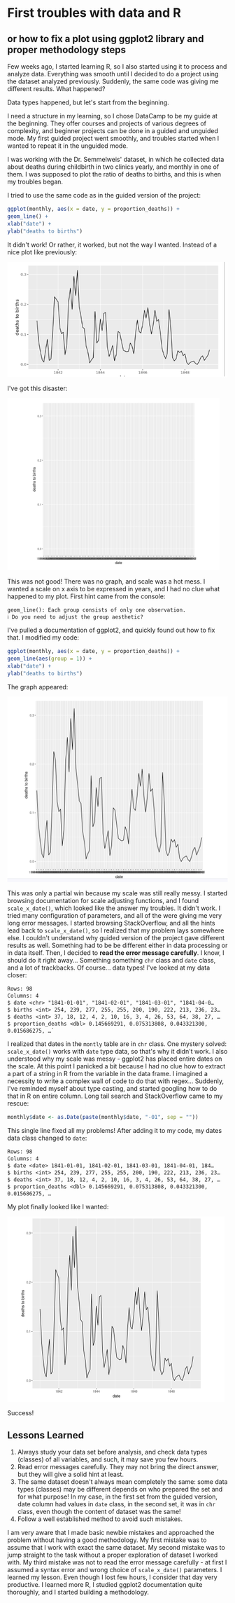 # First troubles with data and R
## or how to fix a plot using ggplot2 library and proper methodology steps

Few weeks ago, I started learning R, so I also started using it to process and analyze data. Everything was smooth until I decided to do a project using the dataset analyzed previously. Suddenly, the same code was giving me different results. What happened?

Data types happened, but let's start from the beginning.

I need a structure in my learning, so I chose DataCamp to be my guide at the beginning. They offer courses and projects of various degrees of complexity, and beginner projects can be done in a guided and unguided mode. My first guided project went smoothly, and troubles started when I wanted to repeat it in the unguided mode.

I was working with the Dr. Semmelweis' dataset, in which he collected data about deaths during childbirth in two clinics yearly, and monthly in one of them. I was supposed to plot the ratio of deaths to births, and this is when my troubles began.

I tried to use the same code as in the guided version of the project:
```R
ggplot(monthly, aes(x = date, y = proportion_deaths)) +
geom_line() + 	   
xlab("date") +
ylab("deaths to births")
```

It didn't work! Or rather, it worked, but not the way I wanted. Instead of a nice plot like previously:

![properly drawn plot](./img/niceplot.png)

I've got this disaster:

![plot without graph and with messy x axis scale](./img/emptyplot.png)

This was not good! There was no graph, and scale was a hot mess. I wanted a scale on x axis to be expressed in years, and I had no clue what happened to my plot. First hint came from the console:
```
geom_line(): Each group consists of only one observation. 
ℹ Do you need to adjust the group aesthetic?
```

I've pulled a documentation of ggplot2, and quickly found out how to fix that. I modified my code:
```R
ggplot(monthly, aes(x = date, y = proportion_deaths)) +
geom_line(aes(group = 1)) + 	   
xlab("date") +
ylab("deaths to births")
```

The graph appeared:

![plot with visible graph but still messy scale on x axis](./img/plotdrawn.png)

This was only a partial win because my scale was still really messy. I started browsing documentation for scale adjusting functions, and I found `scale_x_date()`, which looked like the answer my troubles. It didn't work. I tried many configuration of parameters, and all of the were giving me very long error messages. I started browsing StackOverflow, and all the hints lead back to `scale_x_date()`, so I realized that my problem lays somewhere else. I couldn't understand why guided version of the project gave different results as well. Something had to be be different either in data processing or in data itself. Then, I decided to **read the error message carefully**. I know, I should do it right away... Something something `chr` class and `date` class, and a lot of trackbacks. Of course... data types! I've looked at my data closer:
```
Rows: 98 
Columns: 4 
$ date <chr> "1841-01-01", "1841-02-01", "1841-03-01", "1841-04-0… 
$ births <int> 254, 239, 277, 255, 255, 200, 190, 222, 213, 236, 23… 
$ deaths <int> 37, 18, 12, 4, 2, 10, 16, 3, 4, 26, 53, 64, 38, 27, … 
$ proportion_deaths <dbl> 0.145669291, 0.075313808, 0.043321300, 0.015686275, …`
```

I realized that dates in the `montly` table are in `chr` class. One mystery solved: `scale_x_date()` works with `date` type data, so that's why it didn't work. I also understood why my scale was messy - ggplot2 has placed entire dates on the scale. At this point I panicked a bit because I had no clue how to extract a part of a string in R from the variable in the data frame. I imagined a necessity to write a complex wall of code to do that with regex... Suddenly, I've reminded myself about type casting, and started googling how to do that in R on entire column. Long tail search and StackOverflow came to my rescue:
```R
monthly$date <- as.Date(paste(monthly$date, "-01", sep = ""))
```

This single line fixed all my problems! After adding it to my code, my dates data class changed to `date`:
```
Rows: 98 
Columns: 4 
$ date <date> 1841-01-01, 1841-02-01, 1841-03-01, 1841-04-01, 184… 
$ births <int> 254, 239, 277, 255, 255, 200, 190, 222, 213, 236, 23… 
$ deaths <int> 37, 18, 12, 4, 2, 10, 16, 3, 4, 26, 53, 64, 38, 27, … 
$ proportion_deaths <dbl> 0.145669291, 0.075313808, 0.043321300, 0.015686275, …
```

My plot finally looked like I wanted:

![plot with all desired features: visible graph and scale in years](./img/goodplot.png)

Success!

## Lessons Learned

1. Always study your data set before analysis, and check data types (classes) of all variables, and such, it may save you few hours.
2. Read error messages carefully. They may not bring the direct answer, but they will give a solid hint at least.
3. The same dataset doesn't always mean completely the same: some data types (classes) may be different depends on who prepared the set and for what purpose! In my case, in the first set from the guided version, date column had values in `date` class, in the second set, it was in `chr` class, even though the content of dataset was the same! 
4. Follow a well established method to avoid such mistakes.

I am very aware that I made basic newbie mistakes and approached the problem without having a good methodology. My first mistake was to assume that I work with exact the same dataset. My second mistake was to jump straight to the task without a proper exploration of dataset I worked with. My third mistake was not to read the error message carefully - at first I assumed a syntax error and wrong choice of `scale_x_date()` parameters. I learned my lesson. Even though I lost few hours, I consider that day very productive. I learned more R, I studied ggplot2 documentation quite thoroughly, and I started building a methodology.
